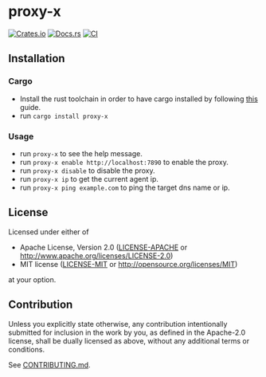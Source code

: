 # proxy-x

[![Crates.io](https://img.shields.io/crates/v/proxy-x.svg)](https://crates.io/crates/proxy-x)
[![Docs.rs](https://docs.rs/proxy-x/badge.svg)](https://docs.rs/proxy-x)
[![CI](https://github.com/pplmx/proxy-x/workflows/CI/badge.svg)](https://github.com/pplmx/proxy-x/actions)

## Installation

### Cargo

- Install the rust toolchain in order to have cargo installed by following
  [this](https://www.rust-lang.org/tools/install) guide.
- run `cargo install proxy-x`

### Usage

- run `proxy-x` to see the help message.
- run `proxy-x enable http://localhost:7890` to enable the proxy.
- run `proxy-x disable` to disable the proxy.
- run `proxy-x ip` to get the current agent ip.
- run `proxy-x ping example.com` to ping the target dns name or ip.

## License

Licensed under either of

- Apache License, Version 2.0
  ([LICENSE-APACHE](LICENSE-APACHE) or http://www.apache.org/licenses/LICENSE-2.0)
- MIT license
  ([LICENSE-MIT](LICENSE-MIT) or http://opensource.org/licenses/MIT)

at your option.

## Contribution

Unless you explicitly state otherwise, any contribution intentionally submitted
for inclusion in the work by you, as defined in the Apache-2.0 license, shall be
dually licensed as above, without any additional terms or conditions.

See [CONTRIBUTING.md](CONTRIBUTING.md).
